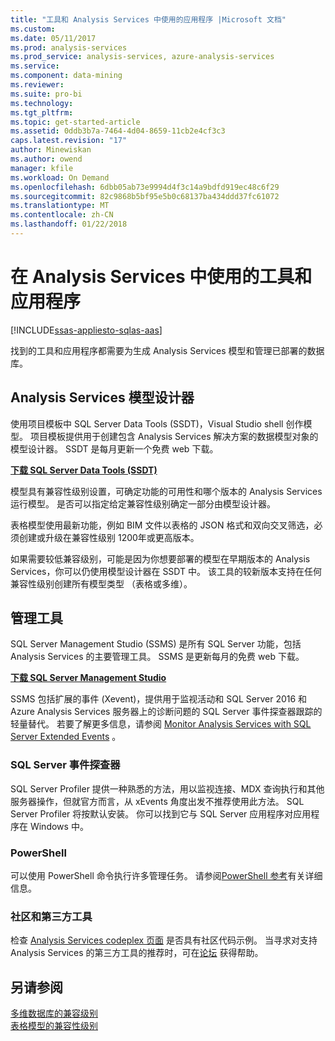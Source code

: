```yaml
---
title: "工具和 Analysis Services 中使用的应用程序 |Microsoft 文档"
ms.custom: 
ms.date: 05/11/2017
ms.prod: analysis-services
ms.prod_service: analysis-services, azure-analysis-services
ms.service: 
ms.component: data-mining
ms.reviewer: 
ms.suite: pro-bi
ms.technology: 
ms.tgt_pltfrm: 
ms.topic: get-started-article
ms.assetid: 0ddb3b7a-7464-4d04-8659-11cb2e4cf3c3
caps.latest.revision: "17"
author: Minewiskan
ms.author: owend
manager: kfile
ms.workload: On Demand
ms.openlocfilehash: 6dbb05ab73e9994d4f3c14a9bdfd919ec48c6f29
ms.sourcegitcommit: 82c9868b5bf95e5b0c68137ba434ddd37fc61072
ms.translationtype: MT
ms.contentlocale: zh-CN
ms.lasthandoff: 01/22/2018
---
```

# <a name="tools-and-applications-used-in-analysis-services"></a>在 Analysis Services 中使用的工具和应用程序
[!INCLUDE[ssas-appliesto-sqlas-aas](../includes/ssas-appliesto-sqlas-aas.md)]

  找到的工具和应用程序都需要为生成 Analysis Services 模型和管理已部署的数据库。  
  
## <a name="analysis-services-model-designers"></a>Analysis Services 模型设计器  
 使用项目模板中 SQL Server Data Tools (SSDT)，Visual Studio shell 创作模型。 项目模板提供用于创建包含 Analysis Services 解决方案的数据模型对象的模型设计器。 SSDT 是每月更新一个免费 web 下载。

 **[下载 SQL Server Data Tools (SSDT)](https://docs.microsoft.com/sql/ssdt/download-sql-server-data-tools-ssdt)** 
  
 模型具有兼容性级别设置，可确定功能的可用性和哪个版本的 Analysis Services 运行模型。  是否可以指定给定兼容性级别确定一部分由模型设计器。  
  
 表格模型使用最新功能，例如 BIM 文件以表格的 JSON 格式和双向交叉筛选，必须创建或升级在兼容性级别 1200年或更高版本。  
  
 如果需要较低兼容级别，可能是因为你想要部署的模型在早期版本的 Analysis Services，你可以仍使用模型设计器在 SSDT 中。 该工具的较新版本支持在任何兼容性级别创建所有模型类型 （表格或多维）。   

## <a name="administrative-tools"></a>管理工具  
  
 SQL Server Management Studio (SSMS) 是所有 SQL Server 功能，包括 Analysis Services 的主要管理工具。 SSMS 是更新每月的免费 web 下载。 
  
**[下载 SQL Server Management Studio](../ssms/download-sql-server-management-studio-ssms.md)** 
  
 SSMS 包括扩展的事件 (Xevent)，提供用于监视活动和 SQL Server 2016 和 Azure Analysis Services 服务器上的诊断问题的 SQL Server 事件探查器跟踪的轻量替代。 若要了解更多信息，请参阅 [Monitor Analysis Services with SQL Server Extended Events](../analysis-services/instances/monitor-analysis-services-with-sql-server-extended-events.md) 。  
  
### <a name="sql-server-profiler"></a>SQL Server 事件探查器  
 SQL Server Profiler 提供一种熟悉的方法，用以监视连接、MDX 查询执行和其他服务器操作，但就官方而言，从 xEvents 角度出发不推荐使用此方法。 SQL Server Profiler 将按默认安装。 你可以找到它与 SQL Server 应用程序对应用程序在 Windows 中。  
  
### <a name="powershell"></a>PowerShell  
 可以使用 PowerShell 命令执行许多管理任务。 请参阅[PowerShell 参考](../analysis-services/powershell/analysis-services-powershell-reference.md)有关详细信息。  
  
### <a name="community-and-third-party-tools"></a>社区和第三方工具  
 检查 [Analysis Services codeplex 页面](http://sqlsrvanalysissrvcs.codeplex.com/) 是否具有社区代码示例。 当寻求对支持 Analysis Services 的第三方工具的推荐时，可在[论坛](http://social.msdn.microsoft.com/Forums/sqlserver/home?forum=sqlanalysisservices) 获得帮助。  
  
## <a name="see-also"></a>另请参阅  
 [多维数据库的兼容级别](../analysis-services/multidimensional-models/compatibility-level-of-a-multidimensional-database-analysis-services.md)   
 [表格模型的兼容性级别](../analysis-services/tabular-models/compatibility-level-for-tabular-models-in-analysis-services.md)  
  
  
